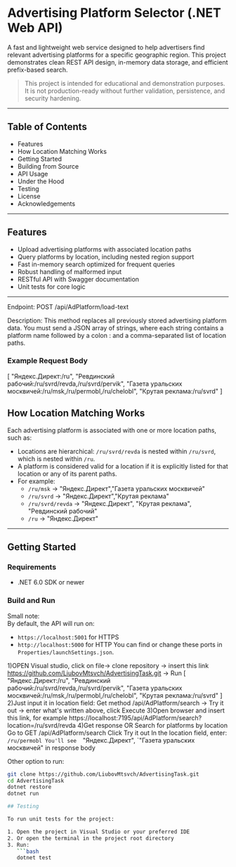 # Advertising Platform Selector (.NET Web API)

A fast and lightweight web service designed to help advertisers find relevant advertising platforms for a specific geographic region.
This project demonstrates clean REST API design, in-memory data storage, and efficient prefix-based search.

> This project is intended for educational and demonstration purposes. It is not production-ready without further validation, persistence, and security hardening.

---

## Table of Contents

- Features
- How Location Matching Works
- Getting Started
- Building from Source
- API Usage
- Under the Hood
- Testing
- License
- Acknowledgements

---

## Features

- Upload advertising platforms with associated location paths
- Query platforms by location, including nested region support
- Fast in-memory search optimized for frequent queries
- Robust handling of malformed input
- RESTful API with Swagger documentation
- Unit tests for core logic

---

Endpoint: POST /api/AdPlatform/load-text

Description: This method replaces all previously stored advertising platform data. 
You must send a JSON array of strings, where each string contains a platform name followed by a colon : and a comma-separated list of location paths.


### Example Request Body

[
  "Яндекс.Директ:/ru",
  "Ревдинский рабочий:/ru/svrd/revda,/ru/svrd/pervik",
  "Газета уральских москвичей:/ru/msk,/ru/permobl,/ru/chelobl",
  "Крутая реклама:/ru/svrd"
]



## How Location Matching Works

Each advertising platform is associated with one or more location paths, such as:


- Locations are hierarchical: `/ru/svrd/revda` is nested within `/ru/svrd`, which is nested within `/ru`.
- A platform is considered valid for a location if it is explicitly listed for that location or any of its parent paths.
- For example:
  - `/ru/msk` →  "Яндекс.Директ","Газета уральских москвичей"
  - `/ru/svrd` → "Яндекс.Директ","Крутая реклама"
  - `/ru/svrd/revda` →  "Яндекс.Директ", "Крутая реклама", "Ревдинский рабочий"
  - `/ru` → "Яндекс.Директ"

---

##  Getting Started

### Requirements

- .NET 6.0 SDK or newer

### Build and Run

Small note:  
By default, the API will run on:
- `https://localhost:5001` for HTTPS  
- `http://localhost:5000` for HTTP
You can find or change these ports in `Properties/launchSettings.json`.

1)OPEN Visual studio, click on file-> clone repository -> insert this link https://github.com/LiubovMtsvch/AdvertisingTask.git -> Run
[
  "Яндекс.Директ:/ru",
  "Ревдинский рабочий:/ru/svrd/revda,/ru/svrd/pervik",
  "Газета уральских москвичей:/ru/msk,/ru/permobl,/ru/chelobl",
  "Крутая реклама:/ru/svrd"
]
2)Just input it in location field: Get method /api/AdPlatform/search -> Try it out -> enter what's written above, click Execute
3)Open browser and insert this link, for example https://localhost:7195/api/AdPlatform/search?location=/ru/svrd/revda
4)Get response
OR 
Search for platforms by location Go to GET /api/AdPlatform/search Click Try it out In the location field, enter:
`/ru/permobl
You'll see 
 `"Яндекс.Директ",
  `"Газета уральских москвичей"
  in response body 

  Other option to run:
```bash
git clone https://github.com/LiubovMtsvch/AdvertisingTask.git
cd AdvertisingTask
dotnet restore
dotnet run

## Testing

To run unit tests for the project:

1. Open the project in Visual Studio or your preferred IDE  
2. Or open the terminal in the project root directory  
3. Run:
   ```bash
   dotnet test


